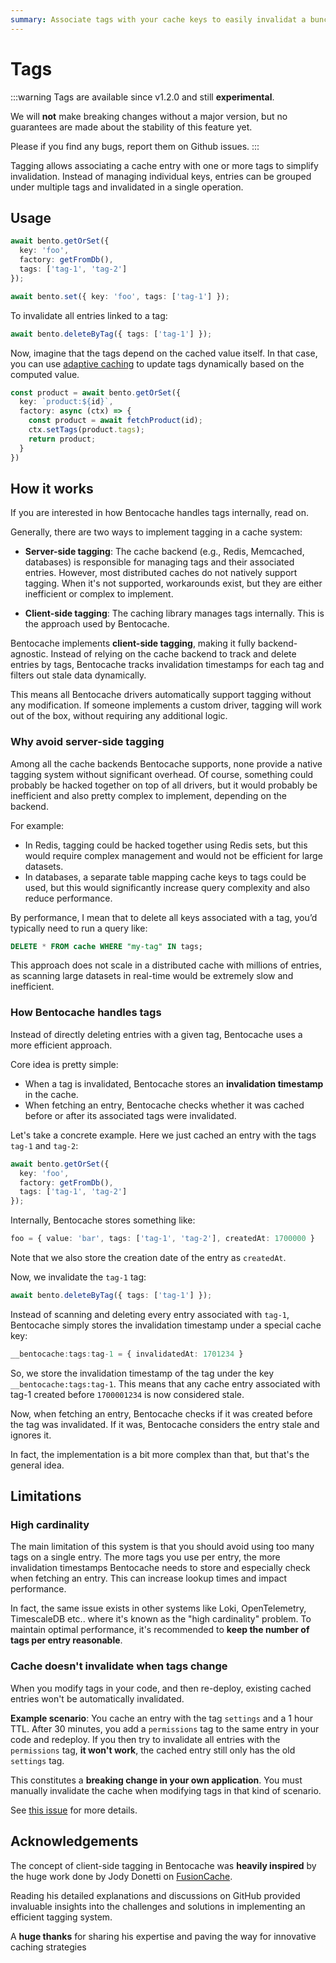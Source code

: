 ```yaml
---
summary: Associate tags with your cache keys to easily invalidat a bunch of keys at once
---
```


# Tags

:::warning
Tags are available since v1.2.0 and still **experimental**.

We will **not** make breaking changes without a major version, but no guarantees are made about the stability of this feature yet.

Please if you find any bugs, report them on Github issues.
:::


Tagging allows associating a cache entry with one or more tags to simplify invalidation. Instead of managing individual keys, entries can be grouped under multiple tags and invalidated in a single operation.

## Usage

```ts
await bento.getOrSet({
  key: 'foo',
  factory: getFromDb(),
  tags: ['tag-1', 'tag-2']
});

await bento.set({ key: 'foo', tags: ['tag-1'] });
```

To invalidate all entries linked to a tag:

```ts
await bento.deleteByTag({ tags: ['tag-1'] });
```

Now, imagine that the tags depend on the cached value itself. In that case, you can use [adaptive caching](./adaptive_caching.md) to update tags dynamically based on the computed value.

```ts
const product = await bento.getOrSet({
  key: `product:${id}`,
  factory: async (ctx) => {
    const product = await fetchProduct(id);
    ctx.setTags(product.tags);
    return product;
  }
})
```


## How it works

If you are interested in how Bentocache handles tags internally, read on.

Generally, there are two ways to implement tagging in a cache system:

- **Server-side tagging**: The cache backend (e.g., Redis, Memcached, databases) is responsible for managing tags and their associated entries. However, most distributed caches do not natively support tagging. When it's not supported, workarounds exist, but they are either inefficient or complex to implement.

- **Client-side tagging**: The caching library manages tags internally. This is the approach used by Bentocache.

Bentocache implements **client-side tagging**, making it fully backend-agnostic. Instead of relying on the cache backend to track and delete entries by tags, Bentocache tracks invalidation timestamps for each tag and filters out stale data dynamically.

This means all Bentocache drivers automatically support tagging without any modification. If someone implements a custom driver, tagging will work out of the box, without requiring any additional logic.

### Why avoid server-side tagging

Among all the cache backends Bentocache supports, none provide a native tagging system without significant overhead. Of course, something could probably be hacked together on top of all drivers, but it would probably be inefficient and also pretty complex to implement, depending on the backend.

For example:

- In Redis, tagging could be hacked together using Redis sets, but this would require complex management and would not be efficient for large datasets.
- In databases, a separate table mapping cache keys to tags could be used, but this would significantly increase query complexity and also reduce performance.

By performance, I mean that to delete all keys associated with a tag, you’d typically need to run a query like:

```sql
DELETE * FROM cache WHERE "my-tag" IN tags;
```

This approach does not scale in a distributed cache with millions of entries, as scanning large datasets in real-time would be extremely slow and inefficient.

### How Bentocache handles tags

Instead of directly deleting entries with a given tag, Bentocache uses a more efficient approach.

Core idea is pretty simple:
- When a tag is invalidated, Bentocache stores an **invalidation timestamp** in the cache.
- When fetching an entry, Bentocache checks whether it was cached before or after its associated tags were invalidated.

Let's take a concrete example. Here we just cached an entry with the tags `tag-1` and `tag-2`:

```ts
await bento.getOrSet({
  key: 'foo',
  factory: getFromDb(),
  tags: ['tag-1', 'tag-2']
});
```

Internally, Bentocache stores something like:

```ts
foo = { value: 'bar', tags: ['tag-1', 'tag-2'], createdAt: 1700000 }
```

Note that we also store the creation date of the entry as `createdAt`.

Now, we invalidate the `tag-1` tag:

```ts
await bento.deleteByTag({ tags: ['tag-1'] });
```

Instead of scanning and deleting every entry associated with `tag-1`, Bentocache simply stores the invalidation timestamp under a special cache key:

```ts
__bentocache:tags:tag-1 = { invalidatedAt: 1701234 }
```

So, we store the invalidation timestamp of the tag under the key `__bentocache:tags:tag-1`. This means that any cache entry associated with tag-1 created before `1700001234` is now considered stale.

Now, when fetching an entry, Bentocache checks if it was created before the tag was invalidated. If it was, Bentocache considers the entry stale and ignores it.

In fact, the implementation is a bit more complex than that, but that's the general idea.

## Limitations

### High cardinality

The main limitation of this system is that you should avoid using too many tags on a single entry. The more tags you use per entry, the more invalidation timestamps Bentocache needs to store and especially check when fetching an entry. This can increase lookup times and impact performance.

In fact, the same issue exists in other systems like Loki, OpenTelemetry, TimescaleDB etc.. where it's known as the "high cardinality" problem. To maintain optimal performance, it's recommended to **keep the number of tags per entry reasonable**.

### Cache doesn't invalidate when tags change

When you modify tags in your code, and then re-deploy, existing cached entries won't be automatically invalidated.

**Example scenario**: You cache an entry with the tag `settings` and a 1 hour TTL. After 30 minutes, you add a `permissions` tag to the same entry in your code and redeploy. If you then try to invalidate all entries with the `permissions` tag, **it won't work**, the cached entry still only has the old `settings` tag.

This constitutes a **breaking change in your own application**. You must manually invalidate the cache when modifying tags in that kind of scenario.

See [this issue](https://github.com/Julien-R44/bentocache/issues/83) for more details.

## Acknowledgements

The concept of client-side tagging in Bentocache was **heavily inspired** by the huge work done by Jody Donetti on [FusionCache](https://github.com/ZiggyCreatures/FusionCache).

Reading his detailed explanations and discussions on GitHub provided invaluable insights into the challenges and solutions in implementing an efficient tagging system.

A **huge thanks** for sharing his expertise and paving the way for innovative caching strategies
